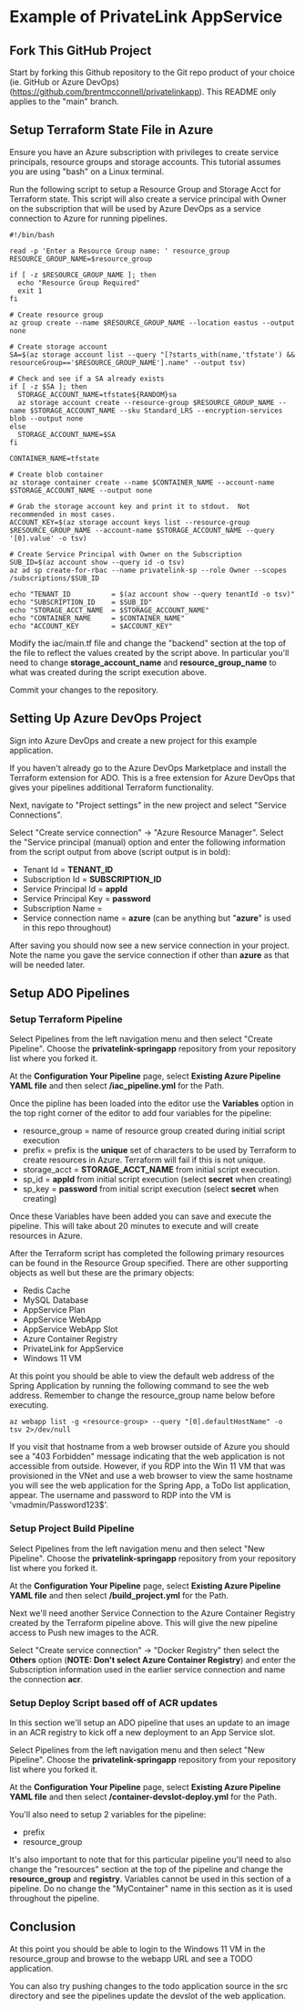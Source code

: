# Example of PrivateLink AppService

## Fork This GitHub Project

Start by forking this Github repository to the Git repo product of your choice
(ie. GitHub or Azure DevOps)(https://github.com/brentmcconnell/privatelinkapp).  This README 
only applies to the "main" branch.

## Setup Terraform State File in Azure

Ensure you have an Azure subscription with privileges to create service
principals, resource groups and storage accounts.  This tutorial assumes you are 
using "bash" on a Linux terminal.

Run the following script to setup a Resource Group and Storage Acct for
Terraform state.  This script will also create a service principal with Owner on
the subscription that will be used by Azure DevOps as a service connection to
Azure for running pipelines.

```
#!/bin/bash

read -p 'Enter a Resource Group name: ' resource_group 
RESOURCE_GROUP_NAME=$resource_group

if [ -z $RESOURCE_GROUP_NAME ]; then
  echo "Resource Group Required"
  exit 1
fi

# Create resource group
az group create --name $RESOURCE_GROUP_NAME --location eastus --output none

# Create storage account
SA=$(az storage account list --query "[?starts_with(name,'tfstate') && resourceGroup=='$RESOURCE_GROUP_NAME'].name" --output tsv)

# Check and see if a SA already exists
if [ -z $SA ]; then
  STORAGE_ACCOUNT_NAME=tfstate${RANDOM}sa
  az storage account create --resource-group $RESOURCE_GROUP_NAME --name $STORAGE_ACCOUNT_NAME --sku Standard_LRS --encryption-services blob --output none
else
  STORAGE_ACCOUNT_NAME=$SA
fi

CONTAINER_NAME=tfstate

# Create blob container
az storage container create --name $CONTAINER_NAME --account-name $STORAGE_ACCOUNT_NAME --output none

# Grab the storage account key and print it to stdout.  Not recommended in most cases.
ACCOUNT_KEY=$(az storage account keys list --resource-group $RESOURCE_GROUP_NAME --account-name $STORAGE_ACCOUNT_NAME --query '[0].value' -o tsv)

# Create Service Principal with Owner on the Subscription
SUB_ID=$(az account show --query id -o tsv)
az ad sp create-for-rbac --name privatelink-sp --role Owner --scopes /subscriptions/$SUB_ID

echo "TENANT_ID          = $(az account show --query tenantId -o tsv)"
echo "SUBSCRIPTION_ID    = $SUB_ID"
echo "STORAGE_ACCT_NAME  = $STORAGE_ACCOUNT_NAME"
echo "CONTAINER_NAME     = $CONTAINER_NAME"
echo "ACCOUNT_KEY        = $ACCOUNT_KEY"

```
Modify the iac/main.tf file and change the "backend" section at the top of the file
to reflect the values created by the script above.  In particular you'll need to
change __storage_account_name__ and __resource_group_name__ to what was created
during the script execution above.

Commit your changes to the repository.

## Setting Up Azure DevOps Project

Sign into Azure DevOps and create a new project for this example application.

If you haven't already go to the Azure DevOps Marketplace and install the
Terraform extension for ADO.  This is a free extension for Azure DevOps that
gives your pipelines additional Terraform functionality.

Next, navigate to "Project settings" in the new project and select "Service
Connections".

Select "Create service connection" -> "Azure Resource Manager".  Select the
"Service principal (manual) option and enter the following information from the
script output from above (script output is in bold):

* Tenant Id = __TENANT_ID__
* Subscription Id = __SUBSCRIPTION_ID__
* Service Principal Id = __appId__
* Service Principal Key = __password__
* Subscription Name = <any-string>
* Service connection name = __azure__ (can be anything but "__azure__" is used
  in this repo throughout)

After saving you should now see a new service connection in your project.  Note
the name you gave the service connection if other than __azure__ as that will be needed later.


## Setup ADO Pipelines

### Setup Terraform Pipeline
Select Pipelines from the left navigation menu and then select "Create
Pipeline".  Choose the __privatelink-springapp__ repository from your repository list where you forked
it. 

At the __Configuration Your Pipeline__ page, select __Existing Azure Pipeline
YAML file__ and then select __/iac_pipeline.yml__ for the Path.

Once the pipline has been loaded into the editor use the __Variables__ option in
the top right corner of the editor to add four variables for the pipeline:
* resource_group = name of resource group created during initial script
  execution
* prefix = prefix is the __unique__ set of characters to be used by Terraform to
  create resources in Azure.  Terraform will fail if this is not unique.
* storage_acct = __STORAGE_ACCT_NAME__ from initial script execution.
* sp_id = __appId__ from initial script execution (select __secret__ when creating)
* sp_key = __password__ from initial script execution (select __secret__ when
  creating)

Once these Variables have been added you can save and execute the pipeline.
This will take about 20 minutes to execute and will create resources in Azure.

After the Terraform script has completed the following primary resources can be found in
the Resource Group specified.  There are other supporting objects as well but
these are the primary objects:
* Redis Cache
* MySQL Database
* AppService Plan
* AppService WebApp
* AppService WebApp Slot
* Azure Container Registry
* PrivateLink for AppService
* Windows 11 VM

At this point you should be able to view the default web address of the Spring
Application by running the following command to see the web address.  Remember
to change the resource_group name below before executing.
```
az webapp list -g <resource-group> --query "[0].defaultHostName" -o tsv 2>/dev/null
```
If you visit that hostname from a web browser outside of Azure you should see a
"403 Forbidden" message indicating that the web application is not accessible
from outside.  However, if you RDP into the Win 11 VM that was provisioned in
the VNet and use a web browser to view the same hostname you will see the web
application for the Spring App, a ToDo list application, appear.  The username
and password to RDP into the VM is 'vmadmin/Password123$'.

### Setup Project Build Pipeline

Select Pipelines from the left navigation menu and then select "New
Pipeline".  Choose the __privatelink-springapp__ repository from your repository list where you forked
it. 

At the __Configuration Your Pipeline__ page, select __Existing Azure Pipeline
YAML file__ and then select __/build_project.yml__ for the Path.

Next we'll need another Service Connection to the Azure Container Registry
created by the Terraform pipeline above.  This will give the new pipeline access
to Push new images to the ACR.

Select "Create service connection" -> "Docker Registry" then select the
__Others__ option (__NOTE: Don't select Azure Container Registry__) and enter 
the Subscription information used in the earlier service connection and name the
connection __acr__.

### Setup Deploy Script based off of ACR updates
  
In this section we'll setup an ADO pipeline that uses an update to an image in an ACR registry 
to kick off a new deployment to an App Service slot.
  
Select Pipelines from the left navigation menu and then select "New
Pipeline".  Choose the __privatelink-springapp__ repository from your repository list where you forked
it. 

At the __Configuration Your Pipeline__ page, select __Existing Azure Pipeline
YAML file__ and then select __/container-devslot-deploy.yml__ for the Path.  
  
You'll also need to setup 2 variables for the pipeline:
* prefix
* resource_group
  
It's also important to note that for this particular pipeline you'll need to also change the "resources" section
at the top of the pipeline and change the __resource_group__ and __registry__.  Variables cannot be used in this 
section of a pipeline.  Do no change the "MyContainer" name in this section as it is used throughout the pipeline.
  
## Conclusion

At this point you should be able to login to the Windows 11 VM in the resource_group and browse to the webapp URL
and see a TODO application.  
  
You can also try pushing changes to the todo application source in the src directory and see the pipelines update the devslot 
of the web application.

